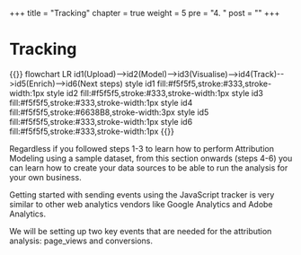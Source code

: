 +++
title = "Tracking"
chapter = true
weight = 5
pre = "4. "
post = ""
+++

<!-- ### Chapter 3 -->

# Tracking


{{<mermaid>}}
flowchart LR
    id1(Upload)-->id2(Model)-->id3(Visualise)-->id4(Track)-->id5(Enrich)-->id6(Next steps)
    style id1 fill:#f5f5f5,stroke:#333,stroke-width:1px
    style id2 fill:#f5f5f5,stroke:#333,stroke-width:1px
    style id3 fill:#f5f5f5,stroke:#333,stroke-width:1px
    style id4 fill:#f5f5f5,stroke:#6638B8,stroke-width:3px
    style id5 fill:#f5f5f5,stroke:#333,stroke-width:1px
    style id6 fill:#f5f5f5,stroke:#333,stroke-width:1px
{{</mermaid >}}

Regardless if you followed steps 1-3 to learn how to perform Attribution Modeling using a sample dataset, from this section onwards (steps 4-6) you can learn how to create your data sources to be able to run the analysis for your own business.

Getting started with sending events using the JavaScript tracker is very similar to other web analytics vendors like Google Analytics and Adobe Analytics.

We will be setting up two key events that are needed for the attribution analysis: page_views and conversions.
